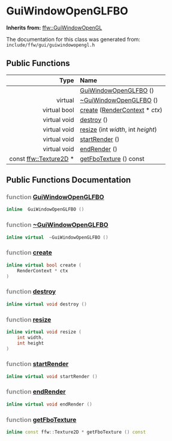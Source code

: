 GuiWindowOpenGLFBO
===================================


**Inherits from:** [ffw::GuiWindowOpenGL](ffw_GuiWindowOpenGL.html)

The documentation for this class was generated from: `include/ffw/gui/guiwindowopengl.h`



## Public Functions

| Type | Name |
| -------: | :------- |
|   | [GuiWindowOpenGLFBO](#54592615) ()  |
|  virtual  | [~GuiWindowOpenGLFBO](#2dc56e4a) ()  |
|  virtual bool | [create](#9d89fc93) ([RenderContext](ffw_RenderContext.html) * _ctx_)  |
|  virtual void | [destroy](#17a89158) ()  |
|  virtual void | [resize](#17470439) (int _width_, int _height_)  |
|  virtual void | [startRender](#0a4cdf90) ()  |
|  virtual void | [endRender](#222ae168) ()  |
|  const [ffw::Texture2D](ffw_Texture2D.html) * | [getFboTexture](#c45e9c10) () const  |


## Public Functions Documentation

### <span style="opacity:0.5;">function</span> <a id="54592615" href="#54592615">GuiWindowOpenGLFBO</a>

```cpp
inline  GuiWindowOpenGLFBO () 
```



### <span style="opacity:0.5;">function</span> <a id="2dc56e4a" href="#2dc56e4a">~GuiWindowOpenGLFBO</a>

```cpp
inline virtual  ~GuiWindowOpenGLFBO () 
```



### <span style="opacity:0.5;">function</span> <a id="9d89fc93" href="#9d89fc93">create</a>

```cpp
inline virtual bool create (
    RenderContext * ctx
) 
```



### <span style="opacity:0.5;">function</span> <a id="17a89158" href="#17a89158">destroy</a>

```cpp
inline virtual void destroy () 
```



### <span style="opacity:0.5;">function</span> <a id="17470439" href="#17470439">resize</a>

```cpp
inline virtual void resize (
    int width,
    int height
) 
```



### <span style="opacity:0.5;">function</span> <a id="0a4cdf90" href="#0a4cdf90">startRender</a>

```cpp
inline virtual void startRender () 
```



### <span style="opacity:0.5;">function</span> <a id="222ae168" href="#222ae168">endRender</a>

```cpp
inline virtual void endRender () 
```



### <span style="opacity:0.5;">function</span> <a id="c45e9c10" href="#c45e9c10">getFboTexture</a>

```cpp
inline const ffw::Texture2D * getFboTexture () const 
```





